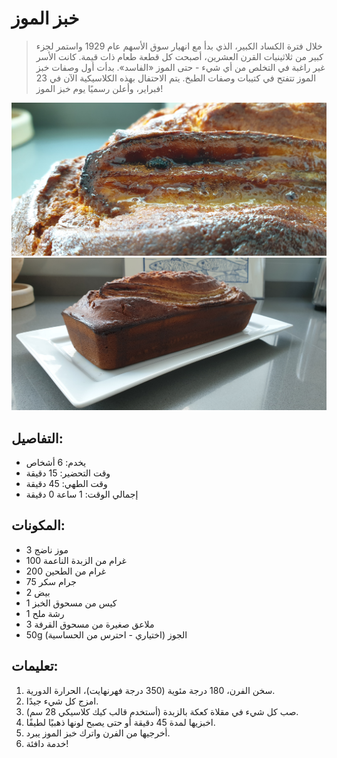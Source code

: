 # خبز الموز 

> خلال فترة الكساد الكبير، الذي بدأ مع انهيار سوق الأسهم عام 1929 واستمر لجزء كبير من ثلاثينيات القرن العشرين، أصبحت كل قطعة طعام ذات قيمة. كانت الأسر غير راغبة في التخلص من أي شيء - حتى الموز «الفاسد». بدأت أول وصفات خبز الموز تتفتح في كتيبات وصفات الطبخ. يتم الاحتفال بهذه الكلاسيكية الآن في 23 فبراير، وأعلن رسميًا يوم خبز الموز! 

![خبز الموز](https://github.com/anamorph/recettes/blob/master/photos/fr-dessert-banana_bread-01.jpg?raw=true) 
![خبز الموز](https://github.com/anamorph/recettes/blob/master/photos/fr-dessert-banana_bread-02.jpg?raw=true) 

## التفاصيل:
* يخدم: 6 أشخاص 
* وقت التحضير: 15 دقيقة 
* وقت الطهي: 45 دقيقة 
* إجمالي الوقت: 1 ساعة 0 دقيقة 

## المكونات: 
* 3 موز ناضج 
* 100 غرام من الزبدة الناعمة 
* 200 غرام من الطحين 
* 75 جرام سكر 
* 2 بيض 
* 1 كيس من مسحوق الخبز 
* 1 رشة ملح 
* 3 ملاعق صغيرة من مسحوق القرفة 
* 50g الجوز (اختياري - احترس من الحساسية) 

## تعليمات:
1. سخن الفرن، 180 درجة مئوية (350 درجة فهرنهايت)، الحرارة الدورية. 
1. امزج كل شيء جيدًا. 
1. صب كل شيء في مقلاة كعكة بالزبدة (أستخدم قالب كيك كلاسيكي 28 سم). 
1. اخبزيها لمدة 45 دقيقة أو حتى يصبح لونها ذهبيًا لطيفًا. 
1. أخرجيها من الفرن واترك خبز الموز يبرد. 
1. خدمة دافئة!  
